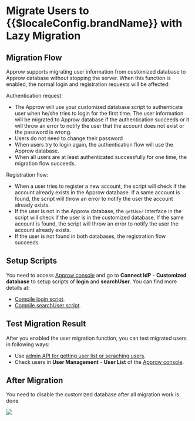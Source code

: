 # Migrate Users to {{$localeConfig.brandName}} with Lazy Migration

<LastUpdated/>

<!-- ::: hint-warning
只有**企业版**用户能够使用连接自定义数据库功能，详情请见 [https://authing.cn/pricing](https://authing.cn/pricing)。如果你想试用，请联系 176-0250-2507 或 xuziqiang@authing.cn。
::: -->

## Migration Flow

Approw supports migrating user information from customized database to Approw database without stopping the server. When this function is enabled, the normal login and registration requests will be affected:

Authentication request:

- The Approw will use your customized database script to authenticate user when he/she tries to login for the first time. The user information will be migrated to Approw database if the authentication succeeds or it will throw an error to notify the user that the account does not exist or the password is wrong.
- Users do not need to change their password
- When users try to login again, the authentication flow will use the Approw database.
- When all users are at least authenticated successfully for one time, the migration flow succeeds.

Registration flow:

- When a user tries to register a new account, the script will check if the account already exists in the Approw database. If a same account is found, the script will throw an error to notify the user the account already exists.
- If the user is not in the Approw database, the `getUser` interface in the script will check if the user is in the customized database. If the same account is found, the script will throw an error to notify the user the account already exists.
- If the user is not found in both databases, the registration flow succeeds.

## Setup Scripts

You need to access [Approw console](https://console.approw.com/console/userpool) and go to **Connect IdP** - **Customized database** to setup scripts of **login** and **searchUser**. You can find more details at:

- [Compile login script](./configuration/#compile-database-operation-script).
- [Compile searchUser script](./configuration/#compile-database-operation-script).

## Test Migration Result

After you enabled the user migration function, you can test migrated users in following ways:

- Use [admin API for getting user list or seraching users](/reference/sdk-for-node/management/UsersManagementClient.md#获取用户列表).
- Check users in **User Management** - **User List** of the [Approw console](https://console.approw.com/console/userpool).

## After Migration

You need to disable the customized database after all migration work is done

![](https://cdn.authing.cn/blog/20201130175955.png)

